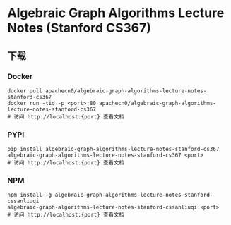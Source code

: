 # Algebraic Graph Algorithms Lecture Notes (Stanford CS367)

## 下载

### Docker

```
docker pull apachecn0/algebraic-graph-algorithms-lecture-notes-stanford-cs367
docker run -tid -p <port>:80 apachecn0/algebraic-graph-algorithms-lecture-notes-stanford-cs367
# 访问 http://localhost:{port} 查看文档
```

### PYPI

```
pip install algebraic-graph-algorithms-lecture-notes-stanford-cs367
algebraic-graph-algorithms-lecture-notes-stanford-cs367 <port>
# 访问 http://localhost:{port} 查看文档
```

### NPM

```
npm install -g algebraic-graph-algorithms-lecture-notes-stanford-cssanliuqi
algebraic-graph-algorithms-lecture-notes-stanford-cssanliuqi <port>
# 访问 http://localhost:{port} 查看文档
```